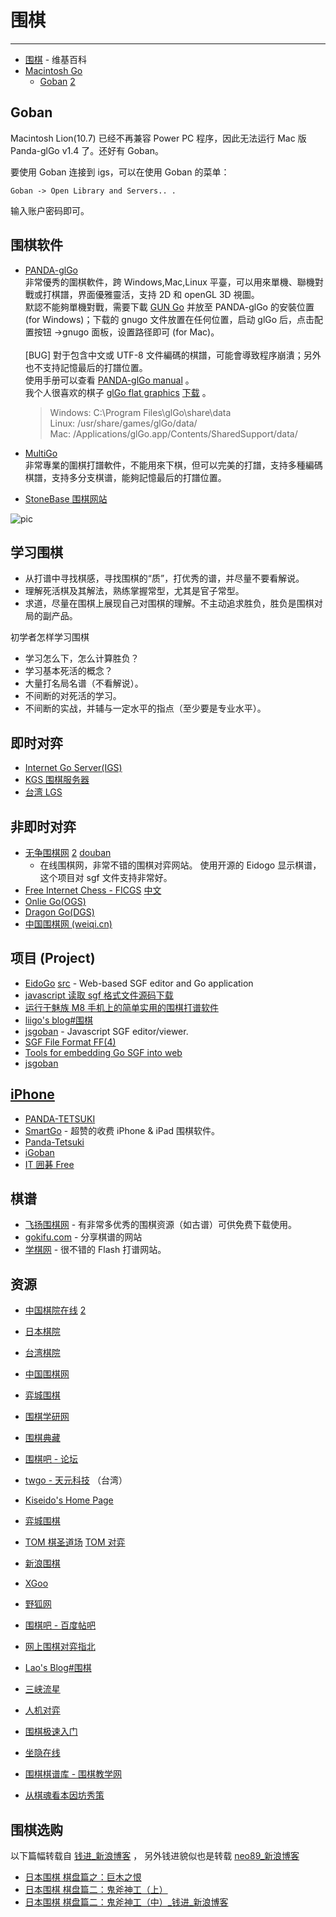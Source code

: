 
# 围棋

----

* [围棋](http://zh.wikipedia.org/zh/%E5%9B%B4%E6%A3%8B) - 维基百科
* [Macintosh Go](http://senseis.xmp.net/?MacintoshGo)
    * [Goban](http://www.gobanapp.com/)
[2](http://www.sente.ch/software/goban/)

## Goban


Macintosh Lion(10.7) 已经不再兼容 Power PC 程序，因此无法运行 Mac 版
Panda-glGo v1.4 了。还好有 Goban。

要使用 Goban 连接到 igs，可以在使用 Goban 的菜单：

```
Goban -> Open Library and Servers.. .
```

输入账户密码即可。


## 围棋软件

* [PANDA-glGo](http://www.pandanet.co.jp/English/glGo) <br />
    非常優秀的圍棋軟件，跨 Windows,Mac,Linux 平臺，可以用來單機、聯機對戰或打棋譜，界面優雅靈活，支持 2D 和 openGL 3D 視圖。<br />
    默認不能夠單機對戰，需要下載 [GUN Go](http://www.gnu.org/software/gnugo/gnugo.html) 并放至 PANDA-glGo 的安裝位置 (for Windows)；下载的 gnugo 文件放置在任何位置，启动 glGo 后，点击配置按钮 ->gnugo 面板，设置路径即可 (for Mac)。<br /><br />
    [BUG] 對于包含中文或 UTF-8 文件編碼的棋譜，可能會導致程序崩潰；另外也不支持記憶最后的打譜位置。<br />
    使用手册可以查看 [PANDA-glGo manual](http://www.pandanet.co.jp/English/glgo/manual/index.html) 。<br />
    我个人很喜欢的棋子 [glGo flat graphics](http://frankiii.blogspot.com/2005/08/glgo-flat-graphics.html)
    [下载](http://fejes.net/frank/go/files/glgo_images_flat.zip) 。

    > Windows: C:\Program Files\glGo\share\data<br />
    > Linux: /usr/share/games/glGo/data/<br />
    > Mac: /Applications/glGo.app/Contents/SharedSupport/data/

* [MultiGo](http://www.ruijiang.com/multigo/chs/) <br />
    非常專業的圍棋打譜軟件，不能用來下棋，但可以完美的打譜，支持多種編碼棋譜，支持多分支棋谱，能夠記憶最后的打譜位置。
* [StoneBase 围棋网站](http://www.stonebase.cn/stonebase/chs/)

![pic](http://farm5.static.flickr.com/4126/4845320309_053e1f1b47_b.jpg)

## 学习围棋

* 从打谱中寻找棋感，寻找围棋的“质”，打优秀的谱，并尽量不要看解说。
* 理解死活棋及其解法，熟练掌握常型，尤其是官子常型。
* 求道，尽量在围棋上展现自己对围棋的理解。不主动追求胜负，胜负是围棋对局的副产品。

初学者怎样学习围棋

* 学习怎么下，怎么计算胜负？
* 学习基本死活的概念？
* 大量打名局名谱（不看解说）。
* 不间断的对死活的学习。
* 不间断的实战，并辅与一定水平的指点（至少要是专业水平）。

## 即时对弈

* [Internet Go Server(IGS)](http://pandanet-igs.com/communities/pandanet)
* [KGS 围棋服务器](http://www.gokgs.com/)
* [台湾 LGS](http://www.lgs.taiwango.net/)


## 非即时对弈

* [无争围棋网](http://www.wuzheng.org/)
[2](http://nostrive.appspot.com/)
[douban](http://www.douban.com/group/go_nostrive/)
    - 在线围棋网，非常不错的围棋对弈网站。
    使用开源的 Eidogo 显示棋谱，这个项目对 sgf 文件支持非常好。
* [Free Internet Chess - FICGS](http://www.ficgs.com/)
[中文](http://www.ficgs.com/%E5%9B%BD%E9%99%85%E8%B1%A1%E6%A3%8B-%E5%9C%8D%E6%A3%8B_chn.html)
* [Onlie Go(OGS)](http://www.online-go.com/)
* [Dragon Go(DGS)](http://www.dragongoserver.net/)
* [中国围棋网 (weiqi.cn)](http://home.weiqi.cn/)

## 项目 (Project)

* [EidoGo](http://eidogo.com/)  [src](http://github.com/jkk/eidogo) - Web-based SGF editor and Go application
* [javascript 读取 sgf 格式文件源码下载](http://down.0379zd.com/news/show/22004.htm)
* [运行于魅族 M8 手机上的简单实用的围棋打谱软件](http://code.google.com/p/m8weiqipu/)
* [liigo's blog#围棋](http://blog.csdn.net/liigo/category/138130.aspx)
* [jsgoban](http://sourceforge.net/projects/jsgoban/) - Javascript SGF editor/viewer.
* [SGF File Format FF(4)](http://www.red-bean.com/sgf/)
* [Tools for embedding Go SGF into web](http://herebox.org/go/tools/)
* [jsgoban](http://sourceforge.net/projects/jsgoban/)

## [iPhone](iPhone.md)

* [PANDA-TETSUKI](http://www.gentgo.be/tetsuki/)
* [SmartGo](http://www.smartgo.com/) - 超赞的收费 iPhone & iPad 围棋软件。
* [Panda-Tetsuki](https://itunes.apple.com/jp/app/panda-tetsuki/id406456426?mt=8)
* [iGoban](https://itunes.apple.com/jp/app/igoban/id411817816?mt=8)
* [IT 囲碁 Free](https://itunes.apple.com/jp/app/it-wei-qi-free/id350072770?mt=8)

## 棋谱

* [飞扬围棋网](http://www.flygo.net/index1.html) - 有非常多优秀的围棋资源（如古谱）可供免费下载使用。
* [gokifu.com](http://gokifu.com/) - 分享棋谱的网站
* [学棋网](http://www.xueqi.cn/) - 很不错的 Flash 打谱网站。


## 资源

* [中国棋院在线](http://www.weiqi.cc/)  [2](http://www.weiqi.org.cn/)
* [日本棋院](http://www.nihonkiin.or.jp/)
* [台湾棋院](http://www.taiwango.org.tw/)
* [中国围棋网](http://www.weiqi.net/)
* [弈城围棋](http://www.eweiqi.com/)
* [围棋学研网](http://www.weiqiok.com/)
* [围棋典藏](http://www.weiqidc.com/)
* [围棋吧 - 论坛](http://www.weiqibar.com/)
* [twgo - 天元科技](http://www.twgo.net/) （台湾）
* [Kiseido's Home Page](http://www.kiseido.com/)
* [弈城围棋](http://www.eweiqi.com/)
* [TOM 棋圣道场](http://weiqi.sports.tom.com/)  [TOM 对弈](http://duiyi.sports.tom.com/)
* [新浪围棋](http://duiyi.sina.com.cn/)
* [XGoo](http://www.xgoo.org/)
* [野狐网](http://www.foxwq.com/)
* [围棋吧 - 百度帖吧](http://tieba.baidu.com/f?kw=%CE%A7%C6%E5)
* [网上围棋对弈指北](http://imtho.com/2009/03/blog-post.html)
* [Lao's Blog#围棋](http://imtho.com/labels/5Zu05qOL.html)
* [三峡流星](http://blog.sina.com.cn/langsanzi)
* [人机对弈](http://www.computergo.net/forum/index.php)
* [围棋极速入门](http://docs.google.com/fileview?id=0Bz11TXLB1e1LZTViY2Y5YTMtOTA4MS00YjhmLTgzN2EtMzg5ZThiMjJmZmVk&hl=zh_CN)
* [坐隐在线](http://www.zuoyin.net/)
* [围棋棋谱库 - 围棋教学网](http://qipu.weiqi123.com/)

* [从棋魂看本因坊秀策](http://www.weiqi8.com/viewArticle-1437.aspx)

## 围棋选购

以下篇幅转载自 [钱进_新浪博客](http://blog.sina.com.cn/liuyingxp27) ，
另外钱进貌似也是转载 [neo89_新浪博客](http://blog.sina.com.cn/u/1409206171)

* [日本围棋 棋盘篇之：巨木之恨](igo-chessboard-0.md)
* [日本围棋 棋盘篇二：鬼斧神工（上）](igo-chessboard-1.md)
* [日本围棋 棋盘篇二：鬼斧神工（中）_钱进_新浪博客](igo-chessboard-2.md)
